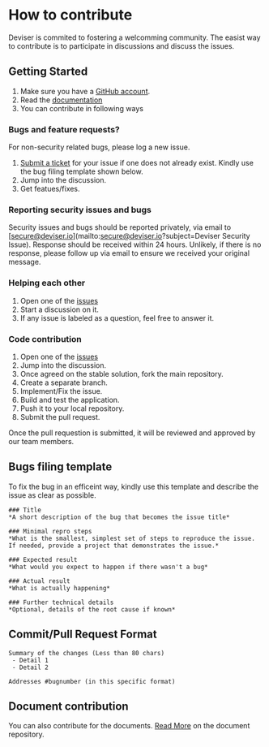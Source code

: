 ﻿# How to contribute

Deviser is commited to fostering a welcomming community. The easist way to contribute is to participate in discussions and discuss the issues.

## Getting Started
1. Make sure you have a [GitHub account](https://github.com/signup/free).
2. Read the [documentation](https://www.deviser.io/docs/guide/get-started.html)
3. You can contribute in following ways

### Bugs and feature requests?
For non-security related bugs, please log a new issue.
1. [Submit a ticket](https://github.com/deviserplatform/deviserplatform/issues/new) for your issue if one does not already exist. Kindly use the bug filing template shown below.
2. Jump into the discussion.
3. Get featues/fixes.

### Reporting security issues and bugs
Security issues and bugs should be reported privately, via email to [secure@deviser.io](mailto:secure@deviser.io?subject=Deviser Security Issue). Response should be received within 24 hours. Unlikely, if there is no response, please follow up via email to ensure we received your original message.

### Helping each other
1. Open one of the [issues](https://github.com/deviserplatform/deviserplatform/issues)
2. Start a discussion on it. 
3. If any issue is labeled as a question, feel free to answer it.

### Code contribution
1. Open one of the [issues](https://github.com/deviserplatform/deviserplatform/issues)
2. Jump into the discussion. 
3. Once agreed on the stable solution, fork the main repository.
4. Create a separate branch.
5. Implement/Fix the issue. 
6. Build and test the application.
7. Push it to your local repository.
8. Submit the pull request.

Once the pull requestion is submitted, it will be reviewed and approved by our team members. 

## Bugs filing template
To fix the bug in an efficeint way, kindly use this template and describe the issue as clear as possible.

```
### Title
*A short description of the bug that becomes the issue title*

### Minimal repro steps
*What is the smallest, simplest set of steps to reproduce the issue. If needed, provide a project that demonstrates the issue.*  

### Expected result
*What would you expect to happen if there wasn't a bug*  

### Actual result
*What is actually happening*

### Further technical details
*Optional, details of the root cause if known*
```

## Commit/Pull Request Format
```
Summary of the changes (Less than 80 chars)
 - Detail 1
 - Detail 2

Addresses #bugnumber (in this specific format)
```

## Document contribution
You can also contribute for the documents. [Read More](https://www.deviser.io/docs/guide/intro.html) on the document repository.